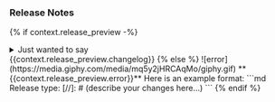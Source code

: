 <!-- ID: 878ae1db-766f-49c7-a1a8-59f7be1fee8f -->
### Release Notes
{% if context.release_preview -%}
<details>
<summary>Just wanted to say</summary>

![success](https://media.giphy.com/media/v1.Y2lkPTc5MGI3NjExMTlmYjI2N2M0Yjk3YzQwOGZjOTYzYWRlNjQwNjkwNWJiZmI2MzhjMyZlcD12MV9pbnRlcm5hbF9naWZzX2dpZklkJmN0PWc/1Z02vuppxP1Pa/giphy.gif)

</details>
{{context.release_preview.changelog}}
{% else %}
![error](https://media.giphy.com/media/mq5y2jHRCAqMo/giphy.gif)
**{{context.release_preview.error}}**
Here is an example format:
```md
Release type: <patch/minor/major>
[//]: # (describe your changes here...)
```
{% endif %}

